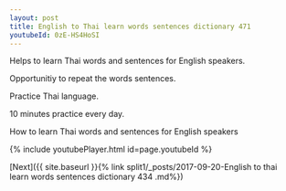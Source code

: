 ```yaml
---
layout: post
title: English to Thai learn words sentences dictionary 471 
youtubeId: 0zE-HS4HoSI
---
```

 
 
Helps to learn Thai words and sentences for English speakers.

Opportunitiy to repeat the words sentences. 

Practice Thai language. 
 
10 minutes practice every day. 
 
How to learn Thai words and sentences for English speakers 
 
{% include youtubePlayer.html id=page.youtubeId %}
 
 
[Next]({{ site.baseurl }}{% link  split1/_posts/2017-09-20-English to thai learn words sentences dictionary 434 .md%})
 
